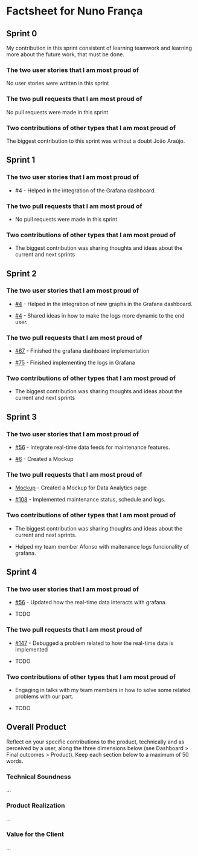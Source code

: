# Factsheet for Nuno França

## Sprint 0

My contribution in this sprint consistent of learning teamwork and learning more about the future work, that must be done.


### The two user stories that I am most proud of

No user stories were written in this sprint


### The two pull requests that I am most proud of

No pull requests were made in this sprint


### Two contributions of other types that I am most proud of

The biggest contribution to this sprint was without a doubt João Araújo.


## Sprint 1

### The two user stories that I am most proud of

- #4 - Helped in the integration of the Grafana dashboard.

### The two pull requests that I am most proud of

- No pull requests were made in this sprint

### Two contributions of other types that I am most proud of

- The biggest contribution was sharing thoughts and ideas about the current and next sprints 

## Sprint 2

### The two user stories that I am most proud of

- [#4](https://github.com/FEUP-MEIC-DS-2023-1MEIC06/DS-Project/issues/4) - Helped in the integration of new graphs in the Grafana dashboard.

- [#4](https://github.com/FEUP-MEIC-DS-2023-1MEIC06/DS-Project/issues/4) - Shared ideas in how to make the logs more dynamic to the end user.

### The two pull requests that I am most proud of

- [#67](https://github.com/FEUP-MEIC-DS-2023-1MEIC06/DS-Project/pull/67) - Finished the grafana dashboard implementation

- [#75](https://github.com/FEUP-MEIC-DS-2023-1MEIC06/DS-Project/pull/75) - Finished implementing the logs in Grafana

### Two contributions of other types that I am most proud of

- The biggest contribution was sharing thoughts and ideas about the current and next sprints 


## Sprint 3

### The two user stories that I am most proud of

- [#56](https://github.com/FEUP-MEIC-DS-2023-1MEIC06/DS-Project/issues/56) - Integrate real-time data feeds for maintenance features.

- [#6](https://github.com/FEUP-MEIC-DS-2023-1MEIC06/DS-Project/issues/6) - Created a Mockup

### The two pull requests that I am most proud of

- [Mockup](https://github.com/FEUP-MEIC-DS-2023-1MEIC06/DS-Project/blob/documentation/docs/images/mockup.png) - Created a Mockup for Data Analytics page

- [#108](https://github.com/FEUP-MEIC-DS-2023-1MEIC06/DS-Project/pull/108) - Implemented maintenance status, schedule and logs.

### Two contributions of other types that I am most proud of

- The biggest contribution was sharing thoughts and ideas about the current and next sprints.
  
- Helped my team member Afonso with maitenance logs funcionality of grafana.

## Sprint 4

### The two user stories that I am most proud of

- [#56](https://github.com/FEUP-MEIC-DS-2023-1MEIC06/DS-Project/issues/56) - Updated how the real-time data interacts with grafana.

- TODO

### The two pull requests that I am most proud of

- [#147](https://github.com/FEUP-MEIC-DS-2023-1MEIC06/DS-Project/pull/147) - Debugged a problem related to how the real-time data is implemented

- TODO

### Two contributions of other types that I am most proud of

- Engaging in talks with my team members in how to solve some related problems with our part.

- TODO

## Overall Product

Reflect on your specific contributions to the product, technically and as perceived by a user, along the three dimensions below (see Dashboard > Final outcomes > Product). Keep each section below to a maximum of 50 words.


### Technical Soundness

...


### Product Realization

...


### Value for the Client

...
